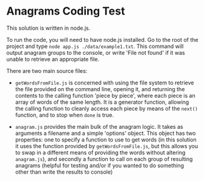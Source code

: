 # Anagrams Coding Test

This solution is written in node.js. 

To run the code, you will need to have node.js installed. Go to the root of the project and type `node app.js ./data/example1.txt`. This command will output anagram groups to the console, or write 'File not found' if it was unable to retrieve an appropriate file.

There are two main source files:

- `getWordsFromFile.js` is concerned with using the file system to retrieve the file provided on the command line, opening it, and returning the contents to the calling function 'piece by piece', where each piece is an array of words of the same length. It is a generator function, allowing the calling function to cleanly access each piece by means of the `next()` function, and to stop when `done` is true.

- `anagram.js` provides the main bulk of the anagram logic. It takes as arguments a filename and a simple 'options' object. This object has two properties: one to specify a function to use to get words (in this solution it uses the function provided by `getWordsFromFile.js`, but this allows you to swap in a different means of providing the words without altering `anagram.js`), and secondly a function to call on each group of resulting anagrams (helpful for testing and/or if you wanted to do something other than write the results to console) 

